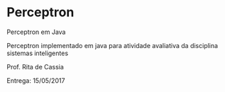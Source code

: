 # Perceptron
Perceptron em Java

Perceptron implementado em java para atividade avaliativa da disciplina sistemas inteligentes

Prof. Rita de Cassia

Entrega: 15/05/2017
